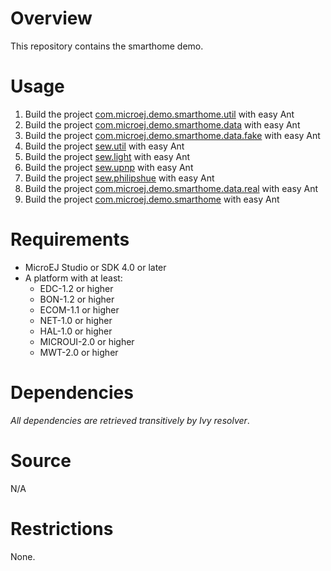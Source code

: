 # Overview
This repository contains the smarthome demo.

# Usage
1. Build the project [com.microej.demo.smarthome.util](com.microej.demo.smarthome.util) with easy Ant
2. Build the project [com.microej.demo.smarthome.data](com.microej.demo.smarthome.data) with easy Ant
3. Build the project [com.microej.demo.smarthome.data.fake](com.microej.demo.smarthome.data.fake) with easy Ant
3. Build the project [sew.util](sew.util) with easy Ant
4. Build the project [sew.light](sew.light) with easy Ant
5. Build the project [sew.upnp](sew.upnp) with easy Ant
6. Build the project [sew.philipshue](sew.philipshue) with easy Ant
7. Build the project [com.microej.demo.smarthome.data.real](com.microej.demo.smarthome.data.real) with easy Ant
8. Build the project [com.microej.demo.smarthome](com.microej.demo.smarthome) with easy Ant


# Requirements
* MicroEJ Studio or SDK 4.0 or later
* A platform with at least:
  * EDC-1.2 or higher
  * BON-1.2 or higher
  * ECOM-1.1 or higher
  * NET-1.0 or higher
  * HAL-1.0 or higher
  * MICROUI-2.0 or higher
  * MWT-2.0 or higher

# Dependencies
_All dependencies are retrieved transitively by Ivy resolver_.

# Source
N/A

# Restrictions
None.